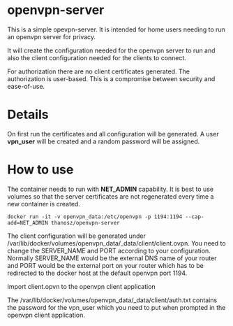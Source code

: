 openvpn-server
=====
This is a simple opevpn-server. It is intended for home users needing to run an openvpn server for privacy.

It will create the configuration needed for the openvpn server to run and also the client configuration needed for the clients to connect.

For authorization there are no client certificates generated. The authorization is user-based. This is a compromise between security and ease-of-use.

Details
=====
On first run the certificates and all configuration will be generated. A user **vpn_user** will be created and a random password will be assigned.

How to use
=====
The container needs to run with **NET_ADMIN** capability. It is best to use volumes so that the server certificates are not regenerated every time a new container is created.

    docker run -it -v openvpn_data:/etc/openvpn -p 1194:1194 --cap-add=NET_ADMIN thanosz/openvpn-server


The client configuration will be generated under /var/lib/docker/volumes/openvpn_data/_data/client/client.ovpn. You need to change the SERVER_NAME and PORT according to your configuration. Normally SERVER_NAME would be the external DNS name of your router and PORT would be the external port on your router which has to be redirected to the docker host at the default openvpn port 1194. 

Import client.opvn to the openvpn client application

The /var/lib/docker/volumes/openvpn_data/_data/client/auth.txt contains the password for the vpn_user which you need to put when prompted in the openvpn client application.
